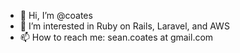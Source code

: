 - 👋 Hi, I’m @coates
- 👀 I’m interested in Ruby on Rails, Laravel, and AWS
- 📫 How to reach me: sean.coates at gmail.com

<!---
coates/coates is a ✨ special ✨ repository because its `README.md` (this file) appears on your GitHub profile.
You can click the Preview link to take a look at your changes.
--->
